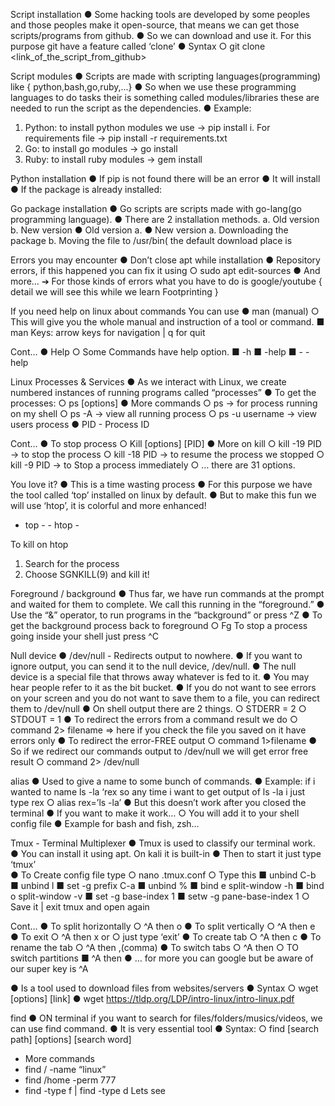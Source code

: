 Script installation
● Some hacking tools are developed by some peoples and those peoples make it 
open-source, that means we can get those scripts/programs from github.
● So we can download and use it. For this purpose git have a feature called ‘clone’
● Syntax
○ git clone <link_of_the_script_from_github>

Script modules
● Scripts are made with scripting languages(programming) like
 { python,bash,go,ruby,...}
● So when we use these programming languages to do tasks their is something 
called modules/libraries these are needed to run the script as the 
dependencies.
● Example:
1. Python: to install python modules we use -> pip install <modulename>
i. For requirements file -> pip install -r requirements.txt
2. Go: to install go modules -> go install <modulename>
3. Ruby: to install ruby modules -> gem install <modulename>

Python installation
● If pip is not found there will be an error
● It will install 
● If the package is already installed: 

Go package installation
● Go scripts are scripts made with go-lang(go programming language).
● There are 2 installation methods.
a. Old version 
b. New version
● Old version
a.
● New version
a. Downloading the package
 b. Moving the file to /usr/bin( the default download place is

 Errors you may encounter 
● Don’t close apt while installation
● Repository errors, if this happened you can fix it using
○ sudo apt edit-sources
● And more…
➔ For those kinds of errors what you have to do is 
google/youtube { detail we will see this while we 
learn Footprinting }

If you need help on linux about commands
You can use
● man (manual) 
○ This will give you the whole 
manual and instruction of a 
tool or command.
■ man <yourcommand>
Keys: arrow keys for navigation | q for quit

Cont…
● Help 
○ Some Commands have help 
option.
■ <yourcommand> -h
■ <yourcommand> -help
■ <yourcommand> - -help

Linux Processes & Services
● As we interact with Linux, we create numbered 
instances of running programs called 
“processes”
● To get the processes:
○ ps [options]
● More commands
○ ps -> for process running on my shell
○ ps -A -> view all running process
○ ps -u username -> view users process
● PID - Process ID

Cont…
● To stop process
○ Kill [options] [PID]
● More on kill
○ kill -19 PID -> to stop the process
○ kill -18 PID -> to resume the process we stopped
○ kill -9 PID -> to Stop a process immediately
○ … there are 31 options.

You love it?
● This is a time wasting process
● For this purpose we have the tool called ‘top’ installed on linux by default.
● But to make this fun we will use ‘htop’, it is colorful and more enhanced!
- top - - htop -

To kill on htop
1. Search for the process
2. Choose SGNKILL(9) and kill it!

Foreground / background
● Thus far, we have run commands at the prompt and waited for them to complete. We 
call this running in the “foreground.”
● Use the “&” operator, to run programs in the “background” or press ^Z
● To get the background process back to foreground
○ Fg
To stop a process going inside your shell just press ^C 

Null device
● /dev/null - Redirects output to nowhere.
● If you want to ignore output, you can send it to the null device, /dev/null. 
● The null device is a special file that throws away whatever is fed to it. 
● You may hear people refer to it as the bit bucket. 
● If you do not want to see errors on your screen and you do not want to save them to a 
file, you can redirect them to /dev/null
● On shell output there are 2 things.
○ STDERR = 2
○ STDOUT = 1
● To redirect the errors from a command result we do 
○ command 2> filename => here if you check the file you saved on it have errors only
● To redirect the error-FREE output
○ command 1>filename
● So if we redirect our commands output to /dev/null we will get error free result
○ command 2> /dev/null

alias
● Used to give a name to some bunch of 
commands.
● Example: if i wanted to name ls -la ‘rex so 
any time i want to get output of ls -la i just 
type rex
○ alias rex=’ls -la’
● But this doesn’t work after you closed the 
terminal
● If you want to make it work…
○ You will add it to your shell config file
● Example for bash and fish, zsh…

Tmux - Terminal Multiplexer
● Tmux is used to classify our terminal work.
● You can install it using apt. On kali it is built-in
● Then to start it just type ‘tmux’\
● To Create config file type
○ nano .tmux.conf
○ Type this
■ unbind C-b
■ unbind l
■ set -g prefix C-a
■ unbind %
■ bind e split-window -h
■ bind o split-window -v
■ set -g base-index 1
■ setw -g pane-base-index 1
○ Save it | exit tmux and open again

Cont…
● To split horizontally 
○ ^A then o
● To split vertically 
○ ^A then e
● To exit 
○ ^A then x or 
○ just type ‘exit’
● To create tab 
○ ^A then c
● To rename the tab 
○ ^A then ,(comma)
● To switch tabs
○ ^A then <numbers>
○ TO switch partitions 
■ ^A then <arrow>
● … for more you can google but be aware of our super key is ^A

● Is a tool used to download files from websites/servers
● Syntax
○ wget [options] [link]
● wget https://tldp.org/LDP/intro-linux/intro-linux.pdf

find
● ON terminal if you want to search for files/folders/musics/videos, 
we can use find command. 
● It is very essential tool
● Syntax:
○ find [search path] [options] [search word]
- More commands
- find / -name “linux”
- find /home -perm 777 
- find -type f | find -type d
Lets see

